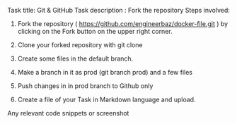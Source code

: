 Task title: Git & GitHub
Task description : Fork the repository
Steps involved:

1. Fork the repository ( https://github.com/engineerbaz/docker-file.git ) by clicking on the Fork button on the upper right corner.

2. Clone your forked repository with git clone

3. Create some files in the default branch.

4. Make a branch in it as prod (git branch prod) and a few files

5. Push changes in in prod branch to Github only

6. Create a file of your Task in Markdown language and upload.

Any relevant code snippets or screenshot
